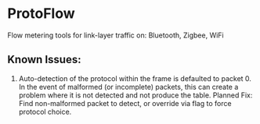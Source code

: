 # ProtoFlow
Flow metering tools for link-layer traffic on: Bluetooth, Zigbee, WiFi

## Known Issues:
1. Auto-detection of the protocol within the frame is defaulted to packet 0. In the event of malformed (or incomplete) packets, this can create a problem where it is not detected and not produce the table. 
Planned Fix: Find non-malformed packet to detect, or override via flag to force protocol choice.
